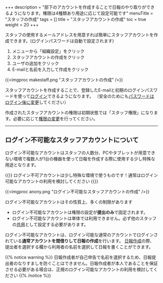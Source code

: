 +++
description = "部下のアカウントを作成することで日報のやり取りができるようになります。権限は4種類あり用途に応じて設定可能です"
menuTitle = "スタッフの作成"
tags = []
title = "スタッフアカウントの作成"
toc = true
weight = 20
+++

スタッフの使用するメールアドレスを用意すれば簡単にスタッフアカウントを作成できます。(ログインパスワードは自動で設定されます)

1. メニューから「組織設定」をクリック
1. スタッフアカウントの作成をクリック
1. ユーザの追加をクリック
1. E-mailと名前を入力して作成をクリック

{{<imgproc makestaff.png "スタッフアカウントの作成" />}}

スタッフアカウントを作成することで、登録したE-mailと初期のログインパスワードを使って[ログイン](/account/signin/)できるようになります。
（安全のためにも[パスワードはログイン後に変更](/account/password/)してください）

作成されたスタッフアカウントの権限は初期状態では「スタッフ権限」になります。必要に応じて[権限の変更](/org/staff/manage/)を行ってください。

---

## ログイン不可能なスタッフアカウントについて

ログイン不可能なアカウントはスタッフの人数分、PCやタブレットが用意できない環境で複数人が1台の機器を使って日報を作成する際に使用する少し特殊な用途となります。

{{<alice pos="right" icon="here">}}
ログイン不可アカウントは少し特殊な環境で使うものです！通常はログイン可能なアカウントの利用を検討してください
{{</alice>}}


{{<imgproc anony.png "ログイン不可能なスタッフアカウントの作成" />}}

ログイン不可能なアカウントはその性質上、多くの制限があります

- ログイン不可能なアカウントは権限の設定が**提出のみ**で固定されます。
- ログイン不可能なアカウントは単体では利用できません。必ず他のスタッフの[共用](/org/group2/share/)として設定する必要があります。

ログイン不可能なアカウントは、ログイン可能な通常のアカウントでログインされている**通常アカウントを間借りして日報の作成**を行います。
[日報作成](/report/write/write/)の際、提出者を選択する欄から利用者の名前を選択して日報を書くことができます。

{{% notice warning %}}
日報作成者が自己申告で名前を選択するため、日報提出者のなりすましを防ぐことはできません。日報作成者が本人であることを保証させる必要がある場合は、正規のログイン可能なアカウントの利用を検討してください
{{% /notice %}}
